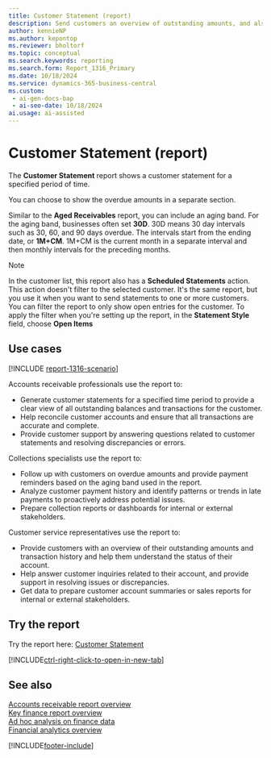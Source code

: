```yaml
---
title: Customer Statement (report)
description: Send customers an overview of outstanding amounts, and also use as a payment reminder about overdue amounts.
author: kennieNP
ms.author: kepontop
ms.reviewer: bholtorf
ms.topic: conceptual
ms.search.keywords: reporting
ms.search.form: Report_1316_Primary
ms.date: 10/18/2024
ms.service: dynamics-365-business-central
ms.custom:
 - ai-gen-docs-bap
 - ai-seo-date: 10/18/2024
ai.usage: ai-assisted
---
```


# Customer Statement (report)

The **Customer Statement** report shows a customer statement for a specified period of time.

You can choose to show the overdue amounts in a separate section.

Similar to the **Aged Receivables** report, you can include an aging band. For the aging band, businesses often set **30D**. 30D means 30 day intervals such as 30, 60, and 90 days overdue. The intervals start from the ending date, or **1M+CM**. 1M+CM is the current month in a separate interval and then monthly intervals for the preceding months.

> [!NOTE]
> In the customer list, this report also has a **Scheduled Statements** action. This action doesn't filter to the selected customer. It's the same report, but you use it when you want to send statements to one or more customers. You can filter the report to only show open entries for the customer. To apply the filter when you're setting up the report, in the **Statement Style** field, choose **Open Items**

## Use cases

[!INCLUDE [report-1316-scenario](../includes/report-1316-scenario-include.md)]

<!-- 
Prompt

Below is a report in an ERP system. Provide 3-4 use cases for different personas working with accounts receivables / collection management.
Format like this:    
  
As a <persona>, use the report to    
* use case 1  
* use case 2    

Do not capitalize the persona names. 

## Report name
Customer Statement

### What the report does
The *Customer Statement* report shows a customer statement for a specified time interval. 
You can choose to show the overdue amounts in a separate section. 
You can include an aging band similar to the one used in the **Aged Receivables** report. For the aging band, you typically set *30D*. 30D means 30 day intervals such as 30, 60, 90, and 90 days overdue. The intervals start from the ending date, or *1M+CM*. 1M+CM is the current month in a separate interval and then monthly intervals for the preceding months. 
**Note**: In the customer list, this report also has a **Scheduled Statements** action. This action doesn't filter to the selected customer. It's the same report but used when you want to send statement to all or more customers. You can filter the report so that it shows only entries that are still open for the customer. To apply the filter when you're setting up the report, in the **Statement Style** field, choose **Open Items**


### Use cases
Send customers an overview of outstanding amounts and also as a payment reminder about overdue amounts.

Please include your data sources and URLs

-->

Accounts receivable professionals use the report to:

* Generate customer statements for a specified time period to provide a clear view of all outstanding balances and transactions for the customer.
* Help reconcile customer accounts and ensure that all transactions are accurate and complete.
* Provide customer support by answering questions related to customer statements and resolving discrepancies or errors.

Collections specialists use the report to:

* Follow up with customers on overdue amounts and provide payment reminders based on the aging band used in the report.
* Analyze customer payment history and identify patterns or trends in late payments to proactively address potential issues.
* Prepare collection reports or dashboards for internal or external stakeholders.

Customer service representatives use the report to:

* Provide customers with an overview of their outstanding amounts and transaction history and help them understand the status of their account.
* Help answer customer inquiries related to their account, and provide support in resolving issues or discrepancies.
* Get data to prepare customer account summaries or sales reports for internal or external stakeholders.

## Try the report

Try the report here: [Customer Statement](https://businesscentral.dynamics.com?report=1316)

[!INCLUDE[ctrl-right-click-to-open-in-new-tab](../includes/ctrl-right-click-to-open-in-new-tab.md)]

## See also

[Accounts receivable report overview](../receivables-reports.md)  
[Key finance report overview](../finance-reports.md)  
[Ad hoc analysis on finance data](../ad-hoc-analysis-finance.md)  
[Financial analytics overview](../bi.md)  

[!INCLUDE[footer-include](../includes/footer-banner.md)]